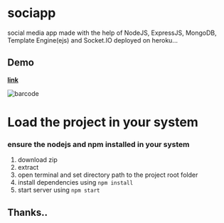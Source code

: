 # sociapp
social media app made with the help of NodeJS, ExpressJS, MongoDB, Template Engine(ejs) and Socket.IO deployed on heroku... 

## Demo 
**[link](https://bit.ly/3wA4Hqe)**

![barcode](https://github.com/ntstet/sociapp/blob/main/public/images/barcode.png/)

# Load the project in your system
### ensure the nodejs and npm installed in your system

1. download zip
2. extract 
3. open terminal and set directory path to the project root folder
4. install dependencies using `npm install`
5. start server using `npm start`

## Thanks..
